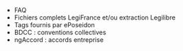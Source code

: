 

 - FAQ
 - Fichiers complets LegiFrance et/ou extraction Legilibre
 - Tags fournis par ePoseidon
 - BDCC : conventions collectives
 - ngAccord : accords entreprise
